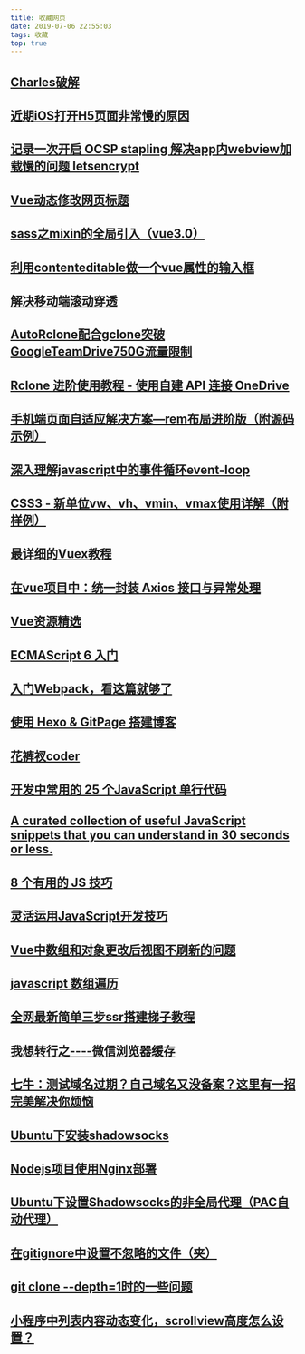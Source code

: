 ```yaml
---
title: 收藏网页
date: 2019-07-06 22:55:03
tags: 收藏
top: true
---
```

## [Charles破解](https://www.zzzmode.com/mytools/charles/)

## [近期iOS打开H5页面非常慢的原因](https://my.oschina.net/swingcoder/blog/4277977)

## [记录一次开启 OCSP stapling 解决app内webview加载慢的问题 letsencrypt](https://juejin.im/post/6844904135653851150)

## [Vue动态修改网页标题](https://www.cnblogs.com/xyb0226/p/10991019.html)

## [sass之mixin的全局引入（vue3.0）](https://blog.csdn.net/chensunxu/article/details/104043205)

## [利用contenteditable做一个vue属性的输入框](https://www.jianshu.com/p/c79f99e5fa93)

## [解决移动端滚动穿透](https://juejin.im/post/5c4974f0518825260c5d1851)

## [AutoRclone配合gclone突破GoogleTeamDrive750G流量限制](https://www.uud.me/qiwenzalun/autorclone-gclone.html)

## [Rclone 进阶使用教程 - 使用自建 API 连接 OneDrive](https://p3terx.com/archives/rclone-connect-onedrive-with-selfbuilt-api.html)

## [手机端页面自适应解决方案—rem布局进阶版（附源码示例）](https://www.jianshu.com/p/985d26b40199)

## [深入理解javascript中的事件循环event-loop](https://www.cnblogs.com/xiaohuochai/p/8527618.html)

## [CSS3 - 新单位vw、vh、vmin、vmax使用详解（附样例）](http://www.hangge.com/blog/cache/detail_1715.html)

## [最详细的Vuex教程](https://blog.csdn.net/h5_queenstyle12/article/details/75386359)

<!--more-->

## [在vue项目中：统一封装 Axios 接口与异常处理](https://blog.csdn.net/qq_40128367/article/details/82735310)

## [Vue资源精选](http://vue.awesometiny.com/)

## [ECMAScript 6 入门](http://es6.ruanyifeng.com/#docs/let)

## [入门Webpack，看这篇就够了](https://www.jianshu.com/p/42e11515c10f)


## [使用 Hexo & GitPage 搭建博客](https://www.yuque.com/skyrin/coding/tm8yf5)

## [花裤衩coder](https://www.jianshu.com/u/7cd975786ccd)

## [开发中常用的 25 个JavaScript 单行代码](https://juejin.im/post/5d01bd04f265da1b7a4b6e03)

## [A curated collection of useful JavaScript snippets that you can understand in 30 seconds or less.](https://30secondsofcode.org/)

## [8 个有用的 JS 技巧](https://juejin.im/post/5d1a9d195188251c03259348#heading-7)

## [灵活运用JavaScript开发技巧](https://juejin.im/post/5cc7afdde51d456e671c7e48#heading-8)

## [Vue中数组和对象更改后视图不刷新的问题](https://blog.csdn.net/zifeiyu130/article/details/78950244)

## [javascript 数组遍历](https://www.cnblogs.com/yizhilin/p/7344675.html)

## [全网最新简单三步ssr搭建梯子教程](http://www.frogjun.com/fq-a/)

## [我想转行之----微信浏览器缓存](https://www.jianshu.com/p/cce9511c0914)

## [七牛：测试域名过期？自己域名又没备案？这里有一招完美解决你烦恼](https://blog.csdn.net/qinglianchen0851/article/details/84257005)

## [Ubuntu下安装shadowsocks](https://onlycaptain.github.io/2018/08/19/Ubuntu%E4%B8%8B%E5%AE%89%E8%A3%85shadowsocks/)

## [Nodejs项目使用Nginx部署](https://blog.csdn.net/gaomengwang/article/details/79707113)
## [Ubuntu下设置Shadowsocks的非全局代理（PAC自动代理）](http://xiezhongzhao.top/2017/12/18/Ubuntu%E4%B8%8B%E8%AE%BE%E7%BD%AEShadowsocks%E7%9A%84%E9%9D%9E%E5%85%A8%E5%B1%80%E4%BB%A3%E7%90%86(PAC%E8%87%AA%E5%8A%A8%E4%BB%A3%E7%90%86)/)

## [在gitignore中设置不忽略的文件（夹）](https://blog.csdn.net/CalShell/article/details/52670175)

## [git clone --depth=1时的一些问题](https://www.jianshu.com/p/1031dd2a6c3a)

## [小程序中列表内容动态变化，scrollview高度怎么设置？](https://www.zhihu.com/question/55474137)